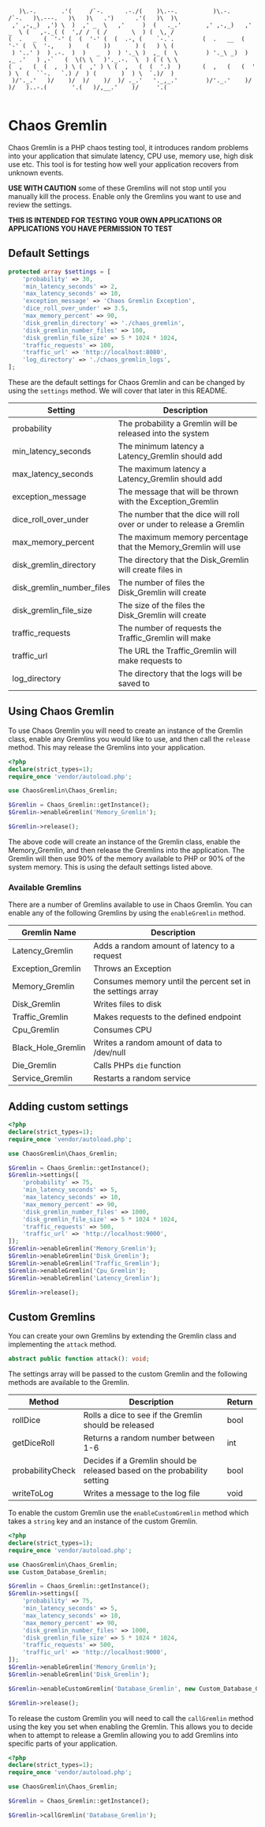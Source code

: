 ```
   )\.-.       .'(     /`-.      .-./(    )\.--.          )\.-.      /`-.   )\.---.   )\   )\   .')      .'(   )\  )\  
 ,' ,-,_)  ,') \  )  ,' _  \   ,'     )  (   ._.'       ,' ,-,_)   ,' _  \ (   ,-._( (  ',/ /  ( /       \  ) (  \, /  
(  .   _  (  '-' (  (  '-' (  (  .-, (    `-.`.        (  .   __  (  '-' (  \  '-,    )    (    ))       ) (   ) \ (   
 ) '..' )  ) .-.  )  )   _  )  ) '._\ )  ,_ (  \        ) '._\ _)  ) ,_ .'   ) ,-`   (  \(\ \   )'._.-.  \  ) ( ( \ \  
(  ,   (  (  ,  ) \ (  ,' ) \ (  ,   (  (  '.)  )      (  ,   (   (  ' ) \  (  ``-.   `.) /  ) (       )  ) \  `.)/  ) 
 )/'._.'   )/    )/  )/    )/  )/ ._.'   '._,_.'        )/'._.'    )/   )/   )..-.(       '.(   )/,__.'    )/     '.(  
                                                                                                                       
```

# Chaos Gremlin

Chaos Gremlin is a PHP chaos testing tool, it introduces random problems into your application that simulate latency, CPU use, memory use, high disk use etc. This tool is for testing how well your application recovers from unknown events.

**USE WITH CAUTION** some of these Gremlins will not stop until you manually kill the process. Enable only the Gremlins you want to use and review the settings.

**THIS IS INTENDED FOR TESTING YOUR OWN APPLICATIONS OR APPLICATIONS YOU HAVE PERMISSION TO TEST**

## Default Settings
```php
protected array $settings = [
	'probability' => 30,
	'min_latency_seconds' => 2,
	'max_latency_seconds' => 10,
	'exception_message' => 'Chaos Gremlin Exception',
	'dice_roll_over_under' => 3.5,
	'max_memory_percent' => 90,
	'disk_gremlin_directory' => './chaos_gremlin',
	'disk_gremlin_number_files' => 100,
	'disk_gremlin_file_size' => 5 * 1024 * 1024,
	'traffic_requests' => 100,
	'traffic_url' => 'http://localhost:8080',
	'log_directory' => './chaos_gremlin_logs',
];
```

These are the default settings for Chaos Gremlin and can be changed by using the `settings` method. We will cover that later in this README.

|Setting |Description|
|--------|-----------|
|probability| The probability a Gremlin will be released into the system|
|min_latency_seconds| The minimum latency a Latency_Gremlin should add|
|max_latency_seconds| The maximum latency a Latency_Gremlin should add|
|exception_message| The message that will be thrown with the Exception_Gremlin|
|dice_roll_over_under| The number that the dice will roll over or under to release a Gremlin|
|max_memory_percent| The maximum memory percentage that the Memory_Gremlin will use|
|disk_gremlin_directory| The directory that the Disk_Gremlin will create files in|
|disk_gremlin_number_files| The number of files the Disk_Gremlin will create|
|disk_gremlin_file_size| The size of the files the Disk_Gremlin will create|
|traffic_requests| The number of requests the Traffic_Gremlin will make|
|traffic_url| The URL the Traffic_Gremlin will make requests to|
|log_directory| The directory that the logs will be saved to|

## Using Chaos Gremlin

To use Chaos Gremlin you will need to create an instance of the Gremlin class, enable any Gremlins you would like to use, and then call the `release` method. This may release the Gremlins into your application.

```php
<?php
declare(strict_types=1);
require_once 'vendor/autoload.php';

use ChaosGremlin\Chaos_Gremlin;

$Gremlin = Chaos_Gremlin::getInstance();
$Gremlin->enableGremlin('Memory_Gremlin');

$Gremlin->release();
```

The above code will create an instance of the Gremlin class, enable the Memory_Gremlin, and then release the Gremlins into the application. The Gremlin will then use 90% of the memory available to PHP or 90% of the system memory. This is using the default settings listed above.

### Available Gremlins

There are a number of Gremlins available to use in Chaos Gremlin. You can enable any of the following Gremlins by using the `enableGremlin` method.

|Gremlin Name |Description|
|-------------|-----------|
|Latency_Gremlin |Adds a random amount of latency to a request |
|Exception_Gremlin |Throws an Exception |
|Memory_Gremlin |Consumes memory until the percent set in the settings array |
|Disk_Gremlin |Writes files to disk |
|Traffic_Gremlin |Makes requests to the defined endpoint |
|Cpu_Gremlin |Consumes CPU |
|Black_Hole_Gremlin |Writes a random amount of data to /dev/null |
|Die_Gremlin |Calls PHPs `die` function |
|Service_Gremlin |Restarts a random service |

## Adding custom settings
```php
<?php
declare(strict_types=1);
require_once 'vendor/autoload.php';

use ChaosGremlin\Chaos_Gremlin;

$Gremlin = Chaos_Gremlin::getInstance();
$Gremlin->settings([
	'probability' => 75,
	'min_latency_seconds' => 5,
	'max_latency_seconds' => 10,
	'max_memory_percent' => 90,
	'disk_gremlin_number_files' => 1000,
	'disk_gremlin_file_size' => 5 * 1024 * 1024,
	'traffic_requests' => 500,
	'traffic_url' => 'http://localhost:9000',
]);
$Gremlin->enableGremlin('Memory_Gremlin');
$Gremlin->enableGremlin('Disk_Gremlin');
$Gremlin->enableGremlin('Traffic_Gremlin');
$Gremlin->enableGremlin('Cpu_Gremlin');
$Gremlin->enableGremlin('Latency_Gremlin');

$Gremlin->release();
```

## Custom Gremlins
You can create your own Gremlins by extending the Gremlin class and implementing the `attack` method. 

```php
abstract public function attack(): void;
```

The settings array will be passed to the custom Gremlin and the following methods are available to the Gremlin.

|Method |Description| Return |
|-------|-----------|--------|
|rollDice |Rolls a dice to see if the Gremlin should be released | bool |
|getDiceRoll |Returns a random number between 1-6 | int |
|probabilityCheck|Decides if a Gremlin should be released based on the probability setting | bool |
|writeToLog|Writes a message to the log file | void |

To enable the custom Gremlin use the `enableCustomGremlin` method which takes a `string` key and an instance of the custom Gremlin.

```php
<?php
declare(strict_types=1);
require_once 'vendor/autoload.php';

use ChaosGremlin\Chaos_Gremlin;
use Custom_Database_Gremlin;

$Gremlin = Chaos_Gremlin::getInstance();
$Gremlin->settings([
	'probability' => 75,
	'min_latency_seconds' => 5,
	'max_latency_seconds' => 10,
	'max_memory_percent' => 90,
	'disk_gremlin_number_files' => 1000,
	'disk_gremlin_file_size' => 5 * 1024 * 1024,
	'traffic_requests' => 500,
	'traffic_url' => 'http://localhost:9000',
]);
$Gremlin->enableGremlin('Memory_Gremlin');
$Gremlin->enableGremlin('Disk_Gremlin');

$Gremlin->enableCustomGremlin('Database_Gremlin', new Custom_Database_Gremlin());

$Gremlin->release();
```

To release the custom Gremlin you will need to call the `callGremlin` method using the key you set when enabling the Gremlin. This allows you to decide when to attempt to release a Gremlin allowing you to add Gremlins into specific parts of your application.

```php
<?php
declare(strict_types=1);
require_once 'vendor/autoload.php';

use ChaosGremlin\Chaos_Gremlin;

$Gremlin = Chaos_Gremlin::getInstance();

$Gremlin->callGremlin('Database_Gremlin');
```